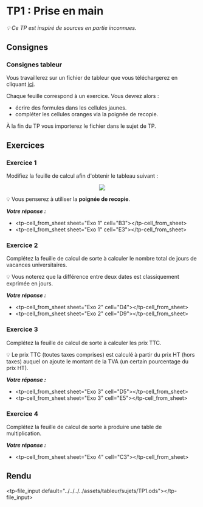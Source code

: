<!DOCTYPE html>
<html>
    <head>
        <title>TP1 (Tableur)</title>
        <link rel="stylesheet" href="./index.css">
        <script type="module" src="./index.js" defer></script>
    </head>
    <body>
        <header></header>
        <main>

# TP1 : Prise en main

*💡 Ce TP est inspiré de sources en partie inconnues.*

## Consignes

<tp-consignes></tp-consignes>

### Consignes tableur

Vous travaillerez sur un fichier de tableur que vous téléchargerez en cliquant <a href="../../../../assets/tableur/sujets/TP1.ods" target="_blank">ici</a>.

Chaque feuille correspond à un exercice. Vous devrez alors :
- écrire des formules dans les cellules jaunes.
- compléter les cellules oranges via la poignée de recopie.

À la fin du TP vous importerez le fichier dans le sujet de TP.

## Exercices

### Exercice 1

Modifiez la feuille de calcul afin d'obtenir le tableau suivant :

<center>
    <img src="../../../../assets/tableur/img/TP1-1.png"/>
</center>

💡 Vous penserez à utiliser la **poignée de recopie**.

<strong><em>Votre réponse :</em></strong>

<style>
    .sheet_answer {
        display:flex;

        & > ul {
            flex: 1 1 0;
            margin: 0;
        }
    }
</style>

<div class="sheet_answer">
    <tp-sheet sheet="Exo 1"></tp-sheet>

- <tp-cell_from_sheet sheet="Exo 1" cell="B3"></tp-cell_from_sheet>
- <tp-cell_from_sheet sheet="Exo 1" cell="E3"></tp-cell_from_sheet>

</div>

### Exercice 2

Complétez la feuille de calcul de sorte à calculer le nombre total de jours de vacances universitaires.

💡 Vous noterez que la différence entre deux dates est classiquement exprimée en jours.

<strong><em>Votre réponse :</em></strong>

<div class="sheet_answer">
    <tp-sheet sheet="Exo 2"></tp-sheet>

- <tp-cell_from_sheet sheet="Exo 2" cell="D4"></tp-cell_from_sheet>
- <tp-cell_from_sheet sheet="Exo 2" cell="D9"></tp-cell_from_sheet>

</div>

### Exercice 3

Complétez la feuille de calcul de sorte à calculer les prix TTC. 

💡 Le prix TTC (toutes taxes comprises) est calculé à partir du prix HT (hors taxes) auquel on ajoute le montant de la TVA (un certain pourcentage du prix HT).

<strong><em>Votre réponse :</em></strong>

<div class="sheet_answer">
    <tp-sheet sheet="Exo 3"></tp-sheet>

- <tp-cell_from_sheet sheet="Exo 3" cell="D5"></tp-cell_from_sheet>
- <tp-cell_from_sheet sheet="Exo 3" cell="E5"></tp-cell_from_sheet>

</div>

### Exercice 4

Complétez la feuille de calcul de sorte à produire une table de multiplication.

<strong><em>Votre réponse :</em></strong>

<div class="sheet_answer">
    <tp-sheet sheet="Exo 4"></tp-sheet>

- <tp-cell_from_sheet sheet="Exo 4" cell="C3"></tp-cell_from_sheet>

</div>

## Rendu

<tp-file_input default="../../../../assets/tableur/sujets/TP1.ods"></tp-file_input>

</main>
    </body>
</html>